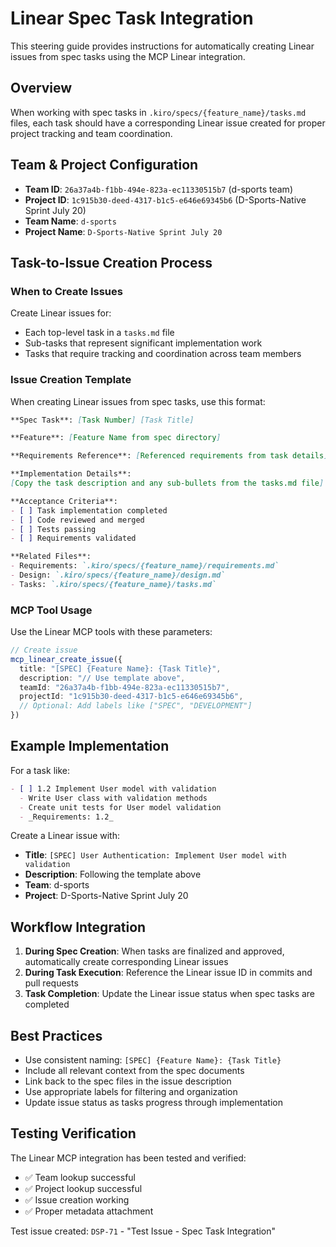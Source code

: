 # Linear Spec Task Integration

This steering guide provides instructions for automatically creating Linear issues from spec tasks using the MCP Linear integration.

## Overview

When working with spec tasks in `.kiro/specs/{feature_name}/tasks.md` files, each task should have a corresponding Linear issue created for proper project tracking and team coordination.

## Team & Project Configuration

- **Team ID**: `26a37a4b-f1bb-494e-823a-ec11330515b7` (d-sports team)
- **Project ID**: `1c915b30-deed-4317-b1c5-e646e69345b6` (D-Sports-Native Sprint July 20)
- **Team Name**: `d-sports`
- **Project Name**: `D-Sports-Native Sprint July 20`

## Task-to-Issue Creation Process

### When to Create Issues

Create Linear issues for:
- Each top-level task in a `tasks.md` file
- Sub-tasks that represent significant implementation work
- Tasks that require tracking and coordination across team members

### Issue Creation Template

When creating Linear issues from spec tasks, use this format:

```markdown
**Spec Task**: [Task Number] [Task Title]

**Feature**: [Feature Name from spec directory]

**Requirements Reference**: [Referenced requirements from task details]

**Implementation Details**:
[Copy the task description and any sub-bullets from the tasks.md file]

**Acceptance Criteria**:
- [ ] Task implementation completed
- [ ] Code reviewed and merged
- [ ] Tests passing
- [ ] Requirements validated

**Related Files**:
- Requirements: `.kiro/specs/{feature_name}/requirements.md`
- Design: `.kiro/specs/{feature_name}/design.md`
- Tasks: `.kiro/specs/{feature_name}/tasks.md`
```

### MCP Tool Usage

Use the Linear MCP tools with these parameters:

```typescript
// Create issue
mcp_linear_create_issue({
  title: "[SPEC] {Feature Name}: {Task Title}",
  description: "// Use template above",
  teamId: "26a37a4b-f1bb-494e-823a-ec11330515b7",
  projectId: "1c915b30-deed-4317-b1c5-e646e69345b6",
  // Optional: Add labels like ["SPEC", "DEVELOPMENT"]
})
```

## Example Implementation

For a task like:
```markdown
- [ ] 1.2 Implement User model with validation
  - Write User class with validation methods
  - Create unit tests for User model validation
  - _Requirements: 1.2_
```

Create a Linear issue with:
- **Title**: `[SPEC] User Authentication: Implement User model with validation`
- **Description**: Following the template above
- **Team**: d-sports
- **Project**: D-Sports-Native Sprint July 20

## Workflow Integration

1. **During Spec Creation**: When tasks are finalized and approved, automatically create corresponding Linear issues
2. **During Task Execution**: Reference the Linear issue ID in commits and pull requests
3. **Task Completion**: Update the Linear issue status when spec tasks are completed

## Best Practices

- Use consistent naming: `[SPEC] {Feature Name}: {Task Title}`
- Include all relevant context from the spec documents
- Link back to the spec files in the issue description
- Use appropriate labels for filtering and organization
- Update issue status as tasks progress through implementation

## Testing Verification

The Linear MCP integration has been tested and verified:
- ✅ Team lookup successful
- ✅ Project lookup successful  
- ✅ Issue creation working
- ✅ Proper metadata attachment

Test issue created: `DSP-71` - "Test Issue - Spec Task Integration"